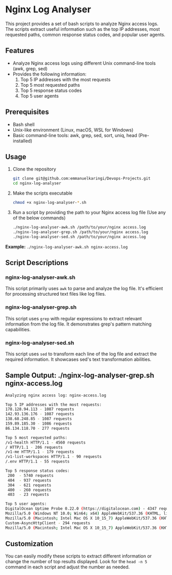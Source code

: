 # Nginx Log Analyser
This project provides a set of bash scripts to analyze Nginx access logs. The scripts extract useful information such as the top IP addresses, most requested paths, common response status codes, and popular user agents.

## Features
- Analyze Nginx access logs using different Unix command-line tools (awk, grep, sed)
- Provides the following information:
    1. Top 5 IP addresses with the most requests
    2. Top 5 most requested paths
    3. Top 5 response status codes
    4. Top 5 user agents

## Prerequisites
- Bash shell
- Unix-like environment (Linux, macOS, WSL for Windows)
- Basic command-line tools: awk, grep, sed, sort, uniq, head (Pre-installed)

## Usage
1. Clone the repository

    ```sh
    git clone git@github.com:emmanuelkaringi/Devops-Projects.git
    cd nginx-log-analyser
    ```
2. Make the scripts executable

    ```sh
    chmod +x nginx-log-analyser-*.sh
    ```
4. Run a script by providing the path to your Nginx access log file (Use any of the below commands)
    ```sh
    ./nginx-log-analyser-awk.sh /path/to/your/nginx access.log
    ./nginx-log-analyser-grep.sh /path/to/your/nginx access.log
    ./nginx-log-analyser-sed.sh /path/to/your/nginx access.log
    ```

**Example:** `./nginx-log-analyser-awk.sh nginx-access.log`

## Script Descriptions
### nginx-log-analyser-awk.sh
This script primarily uses `awk` to parse and analyze the log file. It's efficient for processing structured text files like log files.
### nginx-log-analyser-grep.sh
This script uses `grep` with regular expressions to extract relevant information from the log file. It demonstrates grep's pattern matching capabilities.
### nginx-log-analyser-sed.sh
This script uses `sed` to transform each line of the log file and extract the required information. It showcases sed's text transformation abilities.

## Sample Output: ./nginx-log-analyser-grep.sh nginx-access.log

```sh
Analyzing nginx access log: nginx-access.log

Top 5 IP addresses with the most requests:
178.128.94.113 - 1087 requests
142.93.136.176 - 1087 requests
138.68.248.85 - 1087 requests
159.89.185.30 - 1086 requests
86.134.118.70 - 277 requests

Top 5 most requested paths:
/v1-health HTTP/1.1 - 4560 requests
/ HTTP/1.1 - 206 requests
/v1-me HTTP/1.1 - 179 requests
/v1-list-workspaces HTTP/1.1 - 90 requests
/.env HTTP/1.1 - 55 requests

Top 5 response status codes:
 200  - 5740 requests
 404  - 937 requests
 304  - 621 requests
 400  - 260 requests
 403  - 23 requests

Top 5 user agents:
DigitalOcean Uptime Probe 0.22.0 (https://digitalocean.com) - 4347 requests
Mozilla/5.0 (Windows NT 10.0; Win64; x64) AppleWebKit/537.36 (KHTML, like Gecko) Chrome/129.0.0.0 Safari/537.36 - 513 requests
Mozilla/5.0 (Macintosh; Intel Mac OS X 10_15_7) AppleWebKit/537.36 (KHTML, like Gecko) Chrome/129.0.0.0 Safari/537.36 - 332 requests
Custom-AsyncHttpClient - 294 requests
Mozilla/5.0 (Macintosh; Intel Mac OS X 10_15_7) AppleWebKit/537.36 (KHTML, like Gecko) Chrome/128.0.0.0 Safari/537.36 - 282 requests
```

## Customization
You can easily modify these scripts to extract different information or change the number of top results displayed. Look for the `head -n 5` command in each script and adjust the number as needed.
